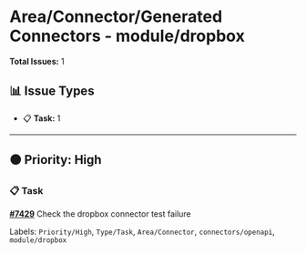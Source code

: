# Area/Connector/Generated Connectors - module/dropbox

**Total Issues:** 1

## 📊 Issue Types

- 📋 **Task:** 1

---

## 🟠 Priority: High

### 📋 Task

**[#7429](https://github.com/ballerina-platform/ballerina-library/issues/7429)** Check the dropbox connector test failure

Labels: `Priority/High`, `Type/Task`, `Area/Connector`, `connectors/openapi`, `module/dropbox`

